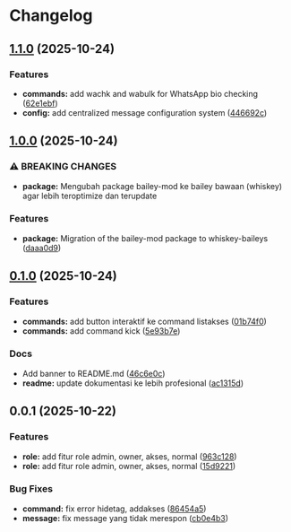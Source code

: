 # Changelog

## [1.1.0](https://github.com/solyren/dibo/compare/dibo-v1.0.0...dibo-v1.1.0) (2025-10-24)


### Features

* **commands:** add wachk and wabulk for WhatsApp bio checking ([62e1ebf](https://github.com/solyren/dibo/commit/62e1ebfa885551bb7d8f382389f45ddc69135ab0))
* **config:** add centralized message configuration system ([446692c](https://github.com/solyren/dibo/commit/446692ccedd38bf16297a49288387c6991959466))

## [1.0.0](https://github.com/solyren/dibo/compare/dibo-v0.1.0...dibo-v1.0.0) (2025-10-24)


### ⚠ BREAKING CHANGES

* **package:** Mengubah package bailey-mod ke bailey bawaan (whiskey) agar lebih teroptimize dan terupdate

### Features

* **package:** Migration of the bailey-mod package to whiskey-baileys ([daaa0d9](https://github.com/solyren/dibo/commit/daaa0d9a1c11b48e99ad218437075c6cefd8233e))

## [0.1.0](https://github.com/solyren/dibo/compare/dibo-v0.0.1...dibo-v0.1.0) (2025-10-24)


### Features

* **commands:** add button interaktif ke command listakses ([01b74f0](https://github.com/solyren/dibo/commit/01b74f0267037a4a5eb7399374f648acdf60e34c))
* **commands:** add command kick ([5e93b7e](https://github.com/solyren/dibo/commit/5e93b7ee9a294d4c27868830f39be52d2a6374c5))


### Docs

* Add banner to README.md ([46c6e0c](https://github.com/solyren/dibo/commit/46c6e0cf9c6c7a832c38b03f10f4ee31453bec64))
* **readme:** update dokumentasi ke lebih profesional ([ac1315d](https://github.com/solyren/dibo/commit/ac1315dabd496030f98ebd3a85c73440a90a86aa))

## 0.0.1 (2025-10-22)


### Features

* **role:** add fitur role admin, owner, akses, normal ([963c128](https://github.com/solyren/dibo/commit/963c12851814bc775b8877f632718edd50ae5bfe))
* **role:** add fitur role admin, owner, akses, normal ([15d9221](https://github.com/solyren/dibo/commit/15d9221fac9e256da70109ecfc380adfcfec45b8))


### Bug Fixes

* **command:** fix error hidetag, addakses ([86454a5](https://github.com/solyren/dibo/commit/86454a536fd086f7399f2e41022b9070b5ee5609))
* **message:** fix message yang tidak merespon ([cb0e4b3](https://github.com/solyren/dibo/commit/cb0e4b301bda14e86676e2e8caec0ba07a61f6a5))
